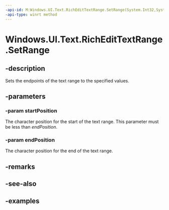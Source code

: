 ```yaml
---
-api-id: M:Windows.UI.Text.RichEditTextRange.SetRange(System.Int32,System.Int32)
-api-type: winrt method
---
```


<!-- Method syntax.
public void RichEditTextRange.SetRange(Int32 startPosition, Int32 endPosition)
-->

# Windows.UI.Text.RichEditTextRange.SetRange

## -description

Sets the endpoints of the text range to the specified values.



## -parameters
### -param startPosition

The character position for the start of the text range. This parameter must be less than _endPosition_.

### -param endPosition

The character position for the end of the text range.

## -remarks

## -see-also

## -examples

